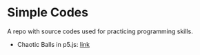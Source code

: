 # Simple Codes

A repo with source codes used for practicing programming skills.

* Chaotic Balls in p5.js: [link](https://martonpss.github.io/SimpleCodes/ChaoticBalls/index.html)
